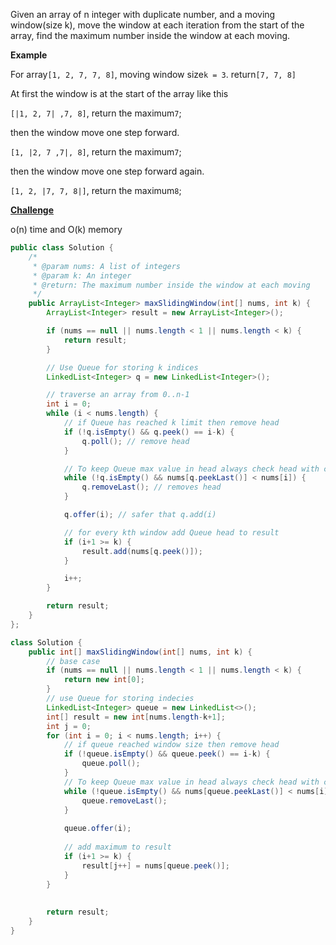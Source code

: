 Given an array of n integer with duplicate number, and a moving window\(size k\), move the window at each iteration from the start of the array, find the maximum number inside the window at each moving.

**Example**

For array`[1, 2, 7, 7, 8]`, moving window size`k = 3`. return`[7, 7, 8]`

At first the window is at the start of the array like this

`[|1, 2, 7| ,7, 8]`, return the maximum`7`;

then the window move one step forward.

`[1, |2, 7 ,7|, 8]`, return the maximum`7`;

then the window move one step forward again.

`[1, 2, |7, 7, 8|]`, return the maximum`8`;

[**Challenge**](http://lintcode.com/en/problem/sliding-window-maximum/#challenge)

o\(n\) time and O\(k\) memory

```java
public class Solution {
    /*
     * @param nums: A list of integers
     * @param k: An integer
     * @return: The maximum number inside the window at each moving
     */
    public ArrayList<Integer> maxSlidingWindow(int[] nums, int k) {
        ArrayList<Integer> result = new ArrayList<Integer>();

        if (nums == null || nums.length < 1 || nums.length < k) {
            return result;
        }

        // Use Queue for storing k indices 
        LinkedList<Integer> q = new LinkedList<Integer>();

        // traverse an array from 0..n-1
        int i = 0;
        while (i < nums.length) {
            // if Queue has reached k limit then remove head
            if (!q.isEmpty() && q.peek() == i-k) {
                q.poll(); // remove head
            }

            // To keep Queue max value in head always check head with current element and remove
            while (!q.isEmpty() && nums[q.peekLast()] < nums[i]) {
                q.removeLast(); // removes head
            }

            q.offer(i); // safer that q.add(i)

            // for every kth window add Queue head to result
            if (i+1 >= k) {
                result.add(nums[q.peek()]);
            }

            i++;
        }

        return result;
    }
};
```

```java
class Solution {
    public int[] maxSlidingWindow(int[] nums, int k) {
        // base case
        if (nums == null || nums.length < 1 || nums.length < k) {
            return new int[0];
        }
        // use Queue for storing indecies 
        LinkedList<Integer> queue = new LinkedList<>();
        int[] result = new int[nums.length-k+1];
        int j = 0;
        for (int i = 0; i < nums.length; i++) {
            // if queue reached window size then remove head
            if (!queue.isEmpty() && queue.peek() == i-k) {
                queue.poll();
            }
            // To keep Queue max value in head always check head with current element and remove
            while (!queue.isEmpty() && nums[queue.peekLast()] < nums[i]) {
                queue.removeLast();
            }
            
            queue.offer(i);
            
            // add maximum to result
            if (i+1 >= k) {
                result[j++] = nums[queue.peek()];
            }
        }
        
        
        return result;
    }
}
```



